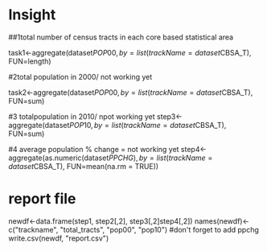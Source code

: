 # Insight
##1total number of census tracts in each core based statistical area

task1<-aggregate(dataset$POP00, by=list(trackName=dataset$CBSA_T), FUN=length)

#2total population in 2000/ not working yet

task2<-aggregate(dataset$POP00, by=list(trackName=dataset$CBSA_T), FUN=sum)

#3 totalpopulation in 2010/ npot working yet
step3<-aggregate(dataset$POP10, by=list(trackName=dataset$CBSA_T), FUN=sum)

#4 average population % change = not working yet
step4<-aggregate(as.numeric(dataset$PPCHG), by=list(trackName=dataset$CBSA_T), FUN=mean(na.rm = TRUE))  

# report file
newdf<-data.frame(step1, step2[,2], step3[,2]step4[,2])
names(newdf)<-c("trackname", "total_tracts", "pop00", "pop10") #don't forget to add ppchg
write.csv(newdf, "report.csv")
